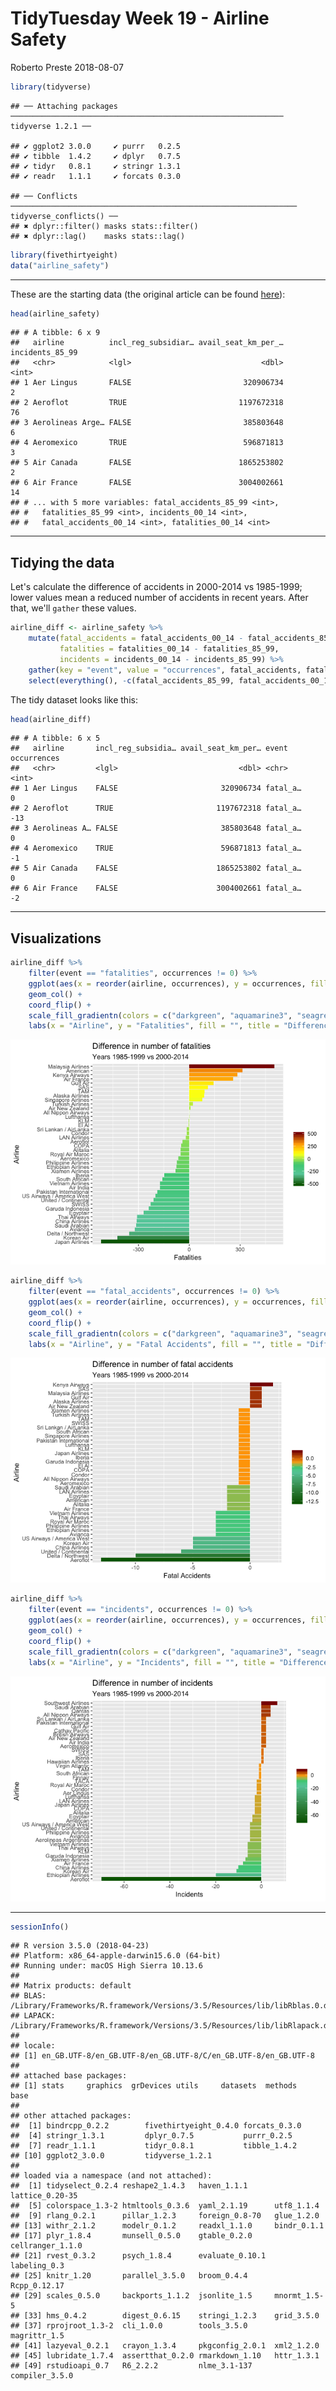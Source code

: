 TidyTuesday Week 19 - Airline Safety
================
Roberto Preste
2018-08-07

``` r
library(tidyverse)
```

    ## ── Attaching packages ───────────────────────────────────────────────────────────── tidyverse 1.2.1 ──

    ## ✔ ggplot2 3.0.0     ✔ purrr   0.2.5
    ## ✔ tibble  1.4.2     ✔ dplyr   0.7.5
    ## ✔ tidyr   0.8.1     ✔ stringr 1.3.1
    ## ✔ readr   1.1.1     ✔ forcats 0.3.0

    ## ── Conflicts ──────────────────────────────────────────────────────────────── tidyverse_conflicts() ──
    ## ✖ dplyr::filter() masks stats::filter()
    ## ✖ dplyr::lag()    masks stats::lag()

``` r
library(fivethirtyeight)
data("airline_safety")
```

------------------------------------------------------------------------

These are the starting data (the original article can be found [here](https://fivethirtyeight.com/features/should-travelers-avoid-flying-airlines-that-have-had-crashes-in-the-past/)):

``` r
head(airline_safety)
```

    ## # A tibble: 6 x 9
    ##   airline          incl_reg_subsidiar… avail_seat_km_per_… incidents_85_99
    ##   <chr>            <lgl>                             <dbl>           <int>
    ## 1 Aer Lingus       FALSE                         320906734               2
    ## 2 Aeroflot         TRUE                         1197672318              76
    ## 3 Aerolineas Arge… FALSE                         385803648               6
    ## 4 Aeromexico       TRUE                          596871813               3
    ## 5 Air Canada       FALSE                        1865253802               2
    ## 6 Air France       FALSE                        3004002661              14
    ## # ... with 5 more variables: fatal_accidents_85_99 <int>,
    ## #   fatalities_85_99 <int>, incidents_00_14 <int>,
    ## #   fatal_accidents_00_14 <int>, fatalities_00_14 <int>

------------------------------------------------------------------------

Tidying the data
----------------

Let's calculate the difference of accidents in 2000-2014 vs 1985-1999; lower values mean a reduced number of accidents in recent years. After that, we'll `gather` these values.

``` r
airline_diff <- airline_safety %>% 
    mutate(fatal_accidents = fatal_accidents_00_14 - fatal_accidents_85_99, 
           fatalities = fatalities_00_14 - fatalities_85_99, 
           incidents = incidents_00_14 - incidents_85_99) %>% 
    gather(key = "event", value = "occurrences", fatal_accidents, fatalities, incidents) %>% 
    select(everything(), -c(fatal_accidents_85_99, fatal_accidents_00_14, fatalities_85_99, fatalities_00_14, incidents_85_99, incidents_00_14))
```

The tidy dataset looks like this:

``` r
head(airline_diff)
```

    ## # A tibble: 6 x 5
    ##   airline       incl_reg_subsidia… avail_seat_km_per… event    occurrences
    ##   <chr>         <lgl>                           <dbl> <chr>          <int>
    ## 1 Aer Lingus    FALSE                       320906734 fatal_a…           0
    ## 2 Aeroflot      TRUE                       1197672318 fatal_a…         -13
    ## 3 Aerolineas A… FALSE                       385803648 fatal_a…           0
    ## 4 Aeromexico    TRUE                        596871813 fatal_a…          -1
    ## 5 Air Canada    FALSE                      1865253802 fatal_a…           0
    ## 6 Air France    FALSE                      3004002661 fatal_a…          -2

------------------------------------------------------------------------

Visualizations
--------------

``` r
airline_diff %>% 
    filter(event == "fatalities", occurrences != 0) %>% 
    ggplot(aes(x = reorder(airline, occurrences), y = occurrences, fill = occurrences)) + 
    geom_col() + 
    coord_flip() + 
    scale_fill_gradientn(colors = c("darkgreen", "aquamarine3", "seagreen3", "yellow", "orange", "darkred")) +
    labs(x = "Airline", y = "Fatalities", fill = "", title = "Difference in number of fatalities", subtitle = "Years 1985-1999 vs 2000-2014")
```

![](Week_19_files/figure-markdown_github/unnamed-chunk-5-1.png)

``` r
airline_diff %>% 
    filter(event == "fatal_accidents", occurrences != 0) %>% 
    ggplot(aes(x = reorder(airline, occurrences), y = occurrences, fill = occurrences)) + 
    geom_col() + 
    coord_flip() +
    scale_fill_gradientn(colors = c("darkgreen", "aquamarine3", "seagreen3", "orange", "darkred"), values = c(0, 0.6, 0.7, 0.8, 1)) + 
    labs(x = "Airline", y = "Fatal Accidents", fill = "", title = "Difference in number of fatal accidents", subtitle = "Years 1985-1999 vs 2000-2014")
```

![](Week_19_files/figure-markdown_github/unnamed-chunk-6-1.png)

``` r
airline_diff %>% 
    filter(event == "incidents", occurrences != 0) %>% 
    ggplot(aes(x = reorder(airline, occurrences), y = occurrences, fill = occurrences)) + 
    geom_col() + 
    coord_flip() +
    scale_fill_gradientn(colors = c("darkgreen", "aquamarine3", "seagreen3", "orange", "darkred"), values = c(0, 0.7, 0.8, 0.9, 1)) + 
    labs(x = "Airline", y = "Incidents", fill = "", title = "Difference in number of incidents", subtitle = "Years 1985-1999 vs 2000-2014")
```

![](Week_19_files/figure-markdown_github/unnamed-chunk-7-1.png)

------------------------------------------------------------------------

``` r
sessionInfo()
```

    ## R version 3.5.0 (2018-04-23)
    ## Platform: x86_64-apple-darwin15.6.0 (64-bit)
    ## Running under: macOS High Sierra 10.13.6
    ## 
    ## Matrix products: default
    ## BLAS: /Library/Frameworks/R.framework/Versions/3.5/Resources/lib/libRblas.0.dylib
    ## LAPACK: /Library/Frameworks/R.framework/Versions/3.5/Resources/lib/libRlapack.dylib
    ## 
    ## locale:
    ## [1] en_GB.UTF-8/en_GB.UTF-8/en_GB.UTF-8/C/en_GB.UTF-8/en_GB.UTF-8
    ## 
    ## attached base packages:
    ## [1] stats     graphics  grDevices utils     datasets  methods   base     
    ## 
    ## other attached packages:
    ##  [1] bindrcpp_0.2.2        fivethirtyeight_0.4.0 forcats_0.3.0        
    ##  [4] stringr_1.3.1         dplyr_0.7.5           purrr_0.2.5          
    ##  [7] readr_1.1.1           tidyr_0.8.1           tibble_1.4.2         
    ## [10] ggplot2_3.0.0         tidyverse_1.2.1      
    ## 
    ## loaded via a namespace (and not attached):
    ##  [1] tidyselect_0.2.4 reshape2_1.4.3   haven_1.1.1      lattice_0.20-35 
    ##  [5] colorspace_1.3-2 htmltools_0.3.6  yaml_2.1.19      utf8_1.1.4      
    ##  [9] rlang_0.2.1      pillar_1.2.3     foreign_0.8-70   glue_1.2.0      
    ## [13] withr_2.1.2      modelr_0.1.2     readxl_1.1.0     bindr_0.1.1     
    ## [17] plyr_1.8.4       munsell_0.5.0    gtable_0.2.0     cellranger_1.1.0
    ## [21] rvest_0.3.2      psych_1.8.4      evaluate_0.10.1  labeling_0.3    
    ## [25] knitr_1.20       parallel_3.5.0   broom_0.4.4      Rcpp_0.12.17    
    ## [29] scales_0.5.0     backports_1.1.2  jsonlite_1.5     mnormt_1.5-5    
    ## [33] hms_0.4.2        digest_0.6.15    stringi_1.2.3    grid_3.5.0      
    ## [37] rprojroot_1.3-2  cli_1.0.0        tools_3.5.0      magrittr_1.5    
    ## [41] lazyeval_0.2.1   crayon_1.3.4     pkgconfig_2.0.1  xml2_1.2.0      
    ## [45] lubridate_1.7.4  assertthat_0.2.0 rmarkdown_1.10   httr_1.3.1      
    ## [49] rstudioapi_0.7   R6_2.2.2         nlme_3.1-137     compiler_3.5.0
